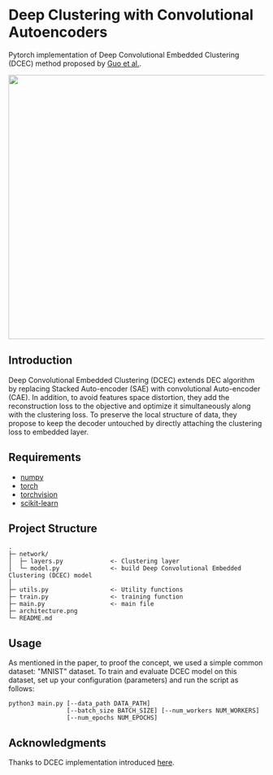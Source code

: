# Deep Clustering with Convolutional Autoencoders
Pytorch implementation of Deep Convolutional Embedded Clustering (DCEC) method proposed by [Guo et al.](https://xifengguo.github.io/papers/ICONIP17-DCEC.pdf).


<p float="center">
  <img src="network.png" width="520"/>
</p>


## Introduction
Deep Convolutional Embedded Clustering (DCEC) extends DEC algorithm by replacing Stacked Auto-encoder (SAE) with convolutional Auto-encoder (CAE). In addition, to avoid features space distortion, they add the reconstruction loss to the objective and optimize it simultaneously along with the clustering loss. To preserve the local structure of data, they propose to keep the decoder untouched by directly attaching the clustering loss to embedded layer.


## Requirements
- [numpy](http://www.numpy.org/)
- [torch](https://pytorch.org/)
- [torchvision](https://pypi.org/project/torchvision/)
- [scikit-learn](https://pypi.org/project/scikit-learn/)


## Project Structure

```
.
├─ network/
│  ├─ layers.py             <- Clustering layer
│  └─ model.py              <- build Deep Convolutional Embedded Clustering (DCEC) model 
│
├─ utils.py                 <- Utility functions
├─ train.py                 <- training function
├─ main.py                  <- main file
├─ architecture.png          
└─ README.md
```


## Usage
As mentioned in the paper, to proof the concept, we used a simple common dataset: "MNIST" dataset.
To train and evaluate DCEC model on this dataset, set up your configuration (parameters) and run the script as follows:

```
python3 main.py [--data_path DATA_PATH]
                [--batch_size BATCH_SIZE] [--num_workers NUM_WORKERS]
                [--num_epochs NUM_EPOCHS]
```


## Acknowledgments
Thanks to DCEC implementation introduced [here](https://github.com/michaal94/torch_DCEC).
